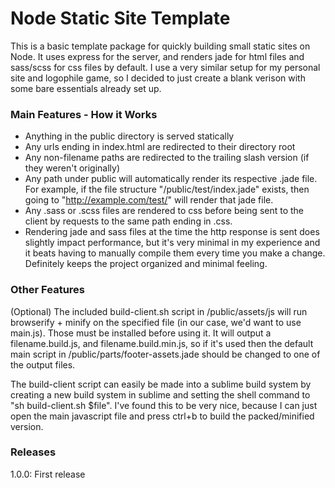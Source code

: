 # Node Static Site Template
This is a basic template package for quickly building small static sites on Node. It uses express for the server, and renders jade for html files and sass/scss for css files by default. I use a very similar setup for my personal site and logophile game, so I decided to just create a blank verison with some bare essentials already set up.

### Main Features - How it Works
* Anything in the public directory is served statically
* Any urls ending in index.html are redirected to their directory root
* Any non-filename paths are redirected to the trailing slash version (if they weren't originally)
* Any path under public will automatically render its respective .jade file. For example, if the file structure "/public/test/index.jade" exists, then going to "http://example.com/test/" will render that jade file.
* Any .sass or .scss files are rendered to css before being sent to the client by requests to the same path ending in .css.
* Rendering jade and sass files at the time the http response is sent does slightly impact performance, but it's very minimal in my experience and it beats having to manually compile them every time you make a change. Definitely keeps the project organized and minimal feeling.

### Other Features
(Optional) The included build-client.sh script in /public/assets/js will run browserify + minify on the specified file (in our case, we'd want to use main.js). Those must be installed before using it. It will output a filename.build.js, and filename.build.min.js, so if it's used then the default main script in /public/parts/footer-assets.jade should be changed to one of the output files.

The build-client script can easily be made into a sublime build system by creating a new build system in sublime and setting the shell command to "sh build-client.sh $file". I've found this to be very nice, because I can just open the main javascript file and press ctrl+b to build the packed/minified version.

### Releases
1.0.0: First release

